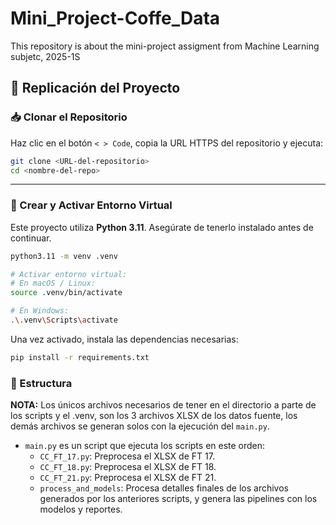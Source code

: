 # Mini_Project-Coffe_Data
 This repository is about the mini-project assigment from Machine Learning subjetc, 2025-1S


## 🚀 Replicación del Proyecto

### 📥 Clonar el Repositorio

Haz clic en el botón `< > Code`, copia la URL HTTPS del repositorio y ejecuta:

```bash
git clone <URL-del-repositorio>
cd <nombre-del-repo>
```

---

### 🐍 Crear y Activar Entorno Virtual

Este proyecto utiliza **Python 3.11**. Asegúrate de tenerlo instalado antes de continuar.

```bash
python3.11 -m venv .venv

# Activar entorno virtual:
# En macOS / Linux:
source .venv/bin/activate

# En Windows:
.\.venv\Scripts\activate
```

Una vez activado, instala las dependencias necesarias:

```bash
pip install -r requirements.txt
```

### 📂 Estructura

**NOTA:** Los únicos archivos necesarios de tener en el directorio a parte de los scripts y el .venv, son los 3 archivos XLSX de los datos fuente, los demás archivos se generan solos con la ejecución del `main.py`.

- `main.py` es un script que ejecuta los scripts en este orden:
    * `CC_FT_17.py`: Preprocesa el XLSX de FT 17.
    * `CC_FT_18.py`: Preprocesa el XLSX de FT 18.
    * `CC_FT_21.py`: Preprocesa el XLSX de FT 21.
    * `process_and_models`: Procesa detalles finales de los archivos generados por los anteriores scripts, y genera las pipelines con los modelos y reportes.
